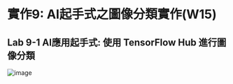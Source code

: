# 實作9: AI起手式之圖像分類實作(W15)
## Lab 9-1 AI應用起手式: 使用 TensorFlow Hub 進行圖像分類
![image](https://user-images.githubusercontent.com/90122054/143728071-635cbc5e-d9e8-4cd6-8be6-a6df40282edd.png)
